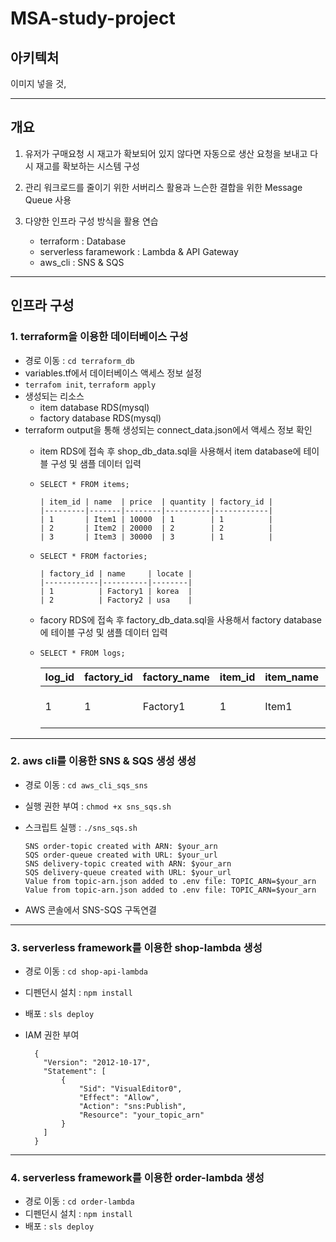 # MSA-study-project

## 아키텍처
이미지 넣을 것,

---

## 개요
1. 유저가 구매요청 시 재고가 확보되어 있지 않다면 자동으로 생산 요청을 보내고 다시 재고를 확보하는 시스템 구성

2. 관리 워크로드를 줄이기 위한 서버리스 활용과 느슨한 결합을 위한 Message Queue 사용

3. 다양한 인프라 구성 방식을 활용 연습
    - terraform : Database
    - serverless faramework : Lambda & API Gateway
    - aws_cli : SNS & SQS

---

## 인프라 구성

### 1. terraform을 이용한 데이터베이스 구성
- 경로 이동 : `cd terraform_db` 
- variables.tf에서 데이터베이스 액세스 정보 설정
- `terrafom init`, `terraform apply`
- 생성되는 리소스
  - item database RDS(mysql)
  - factory database RDS(mysql)
- terraform output을 통해 생성되는 connect_data.json에서 액세스 정보 확인 
  - item RDS에 접속 후 shop_db_data.sql을 사용해서 item database에 테이블 구성 및 샘플 데이터 입력
  - `SELECT * FROM items;`

        | item_id | name  | price  | quantity | factory_id |
        |---------|-------|--------|----------|------------|
        | 1       | Item1 | 10000  | 1        | 1          |
        | 2       | Item2 | 20000  | 2        | 2          |
        | 3       | Item3 | 30000  | 3        | 1          |
  - `SELECT * FROM factories;`

        | factory_id | name     | locate |
        |------------|----------|--------|
        | 1          | Factory1 | korea  |
        | 2          | Factory2 | usa    |
  - facory RDS에 접속 후 factory_db_data.sql을 사용해서 factory database에 테이블 구성 및 샘플 데이터 입력
  - `SELECT * FROM logs;`

      | log_id | factory_id | factory_name | item_id | item_name | quantity | requester | datetime            |
      |--------|------------|--------------|---------|-----------|----------|-----------|---------------------|
      |      1 |          1 | Factory1     |       1 | Item1     |        5 | jeonghun  | 2023-05-18 09:46:48 |
---
### 2. aws cli를 이용한 SNS & SQS 생성 생성
- 경로 이동 : `cd aws_cli_sqs_sns`
- 실행 권한 부여 : `chmod +x sns_sqs.sh` 
- 스크립트 실행 : `./sns_sqs.sh`

    ```
    SNS order-topic created with ARN: $your_arn 
    SQS order-queue created with URL: $your_url
    SNS delivery-topic created with ARN: $your_arn 
    SQS delivery-queue created with URL: $your_url
    Value from topic-arn.json added to .env file: TOPIC_ARN=$your_arn 
    Value from topic-arn.json added to .env file: TOPIC_ARN=$your_arn 
    ```

- AWS 콘솔에서 SNS-SQS 구독연결
---
### 3. serverless framework를 이용한 shop-lambda 생성
- 경로 이동 : `cd shop-api-lambda`
- 디펜던시 설치 : `npm install`
- 배포 : `sls deploy`
- IAM 권한 부여

    ```
      {
        "Version": "2012-10-17",
        "Statement": [
            {
                "Sid": "VisualEditor0",
                "Effect": "Allow",
                "Action": "sns:Publish",
                "Resource": "your_topic_arn"
            }
        ]
      }
    ```
---
### 4. serverless framework를 이용한 order-lambda 생성
- 경로 이동 : `cd order-lambda`
- 디펜던시 설치 : `npm install`
- 배포 : `sls deploy`
